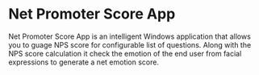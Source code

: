# Net Promoter Score App
Net Promoter Score App is an intelligent Windows application that allows you to guage NPS score for configurable list of questions. 
Along with the NPS score calculation it check the emotion of the end user from facial expressions to generate a net emotion score.
